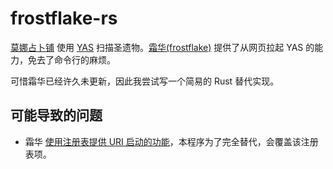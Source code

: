 # frostflake-rs

[莫娜占卜铺](https://www.mona-uranai.com/) 使用 [YAS](https://github.com/wormtql/yas) 扫描圣遗物。[霜华(frostflake)](https://github.com/YuehaiTeam/frostflake) 提供了从网页拉起 YAS 的能力，免去了命令行的麻烦。

可惜霜华已经许久未更新，因此我尝试写一个简易的 Rust 替代实现。

## 可能导致的问题

- 霜华 [使用注册表提供 URI 启动的功能](https://learn.microsoft.com/en-us/previous-versions/windows/internet-explorer/ie-developer/platform-apis/aa767914(v=vs.85))，本程序为了完全替代，会覆盖该注册表项。 
